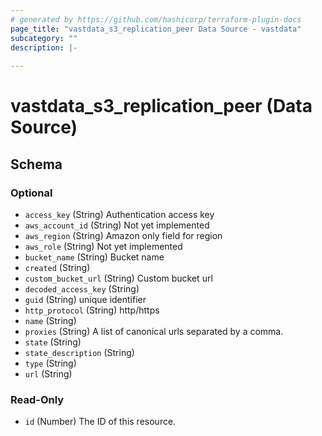 ```yaml
---
# generated by https://github.com/hashicorp/terraform-plugin-docs
page_title: "vastdata_s3_replication_peer Data Source - vastdata"
subcategory: ""
description: |-
  
---
```


# vastdata_s3_replication_peer (Data Source)





<!-- schema generated by tfplugindocs -->
## Schema

### Optional

- `access_key` (String) Authentication access key
- `aws_account_id` (String) Not yet implemented
- `aws_region` (String) Amazon only field for region
- `aws_role` (String) Not yet implemented
- `bucket_name` (String) Bucket name
- `created` (String)
- `custom_bucket_url` (String) Custom bucket url
- `decoded_access_key` (String)
- `guid` (String) unique identifier
- `http_protocol` (String) http/https
- `name` (String)
- `proxies` (String) A list of canonical urls separated by a comma.
- `state` (String)
- `state_description` (String)
- `type` (String)
- `url` (String)

### Read-Only

- `id` (Number) The ID of this resource.
